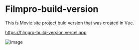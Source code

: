 # Filmpro-build-version
This is Movie site project buld version that was created in Vue.


https://filmpro-build-version.vercel.app

![image](https://user-images.githubusercontent.com/124897163/232437332-6c4ba733-8ed8-4faa-89ac-89269d3de68c.png)
